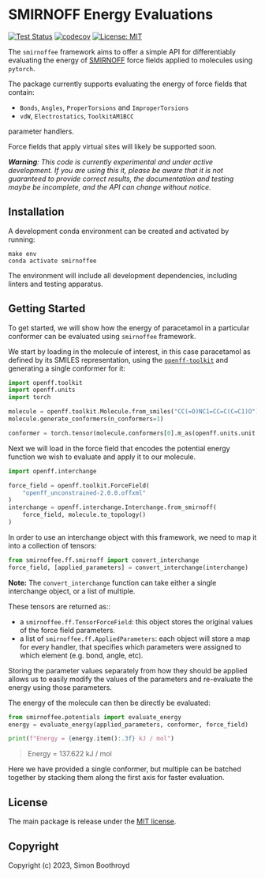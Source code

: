 SMIRNOFF Energy Evaluations
===========================
[![Test Status](https://github.com/simonboothroyd/smirnoffee/actions/workflows/ci.yaml/badge.svg?branch=main)](https://github.com/simonboothroyd/smirnoffee/actions/workflows/ci.yaml)
[![codecov](https://codecov.io/gh/simonboothroyd/smirnoffee/branch/main/graph/badge.svg)](https://codecov.io/gh/simonboothroyd/smirnoffee/branch/main)
[![License: MIT](https://img.shields.io/badge/License-MIT-yellow.svg)](https://opensource.org/licenses/MIT)

The `smirnoffee` framework aims to offer a simple API for differentiably evaluating the energy of [SMIRNOFF](https://openforcefield.github.io/standards/standards/smirnoff/) 
force fields applied to molecules using `pytorch`.

The package currently supports evaluating the energy of force fields that contain: 

* `Bonds`, `Angles`, `ProperTorsions` and `ImproperTorsions` 
* `vdW`, `Electrostatics`, `ToolkitAM1BCC`

parameter handlers.

Force fields that apply virtual sites will likely be supported soon.

***Warning**: This code is currently experimental and under active development. If you are using this it, please be 
aware that it is not guaranteed to provide correct results, the documentation and testing maybe be incomplete, and the
API can change without notice.*

## Installation

A development conda environment can be created and activated by running:

```shell
make env
conda activate smirnoffee
```

The environment will include all development dependencies, including linters and testing apparatus.

## Getting Started

To get started, we will show how the energy of paracetamol in a particular conformer can be evaluated using `smirnoffee` 
framework. 

We start by loading in the molecule of interest, in this case paracetamol as defined by its SMILES representation,
using the [`openff-toolkit`](https://github.com/openforcefield/openff-toolkit) and generating a single conformer for it:

```python
import openff.toolkit
import openff.units
import torch

molecule = openff.toolkit.Molecule.from_smiles("CC(=O)NC1=CC=C(C=C1)O")
molecule.generate_conformers(n_conformers=1)

conformer = torch.tensor(molecule.conformers[0].m_as(openff.units.unit.angstrom))
```

Next we will load in the force field that encodes the potential energy function we wish to evaluate
and apply it to our molecule.

```python
import openff.interchange

force_field = openff.toolkit.ForceField(
    "openff_unconstrained-2.0.0.offxml"
)
interchange = openff.interchange.Interchange.from_smirnoff(
    force_field, molecule.to_topology()
)
```

In order to use an interchange object with this framework, we need to map it into a collection of tensors:

```python
from smirnoffee.ff.smirnoff import convert_interchange
force_field, [applied_parameters] = convert_interchange(interchange)
```

**Note:** The `convert_interchange` function can take either a single interchange object, or a list of multiple.

These tensors are returned as::

* a `smirnoffee.ff.TensorForceField`: this object stores the original values of the force field parameters.
* a list of ``smirnoffee.ff.AppliedParameters``: each object will store a map for every handler, that specifies which 
  parameters were assigned to which element (e.g. bond, angle, etc).

Storing the parameter values separately from how they should be applied allows us to easily modify the values of the
parameters and re-evaluate the energy using those parameters.

The energy of the molecule can then be directly be evaluated:

```python
from smirnoffee.potentials import evaluate_energy
energy = evaluate_energy(applied_parameters, conformer, force_field)

print(f"Energy = {energy.item():.3f} kJ / mol")
```

> Energy = 137.622 kJ / mol

Here we have provided a single conformer, but multiple can be batched together by stacking them along the first axis for
faster evaluation.

## License

The main package is release under the [MIT license](LICENSE). 

## Copyright

Copyright (c) 2023, Simon Boothroyd
